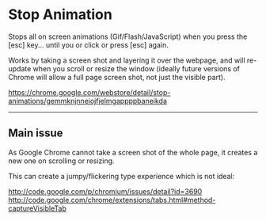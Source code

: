 
# Stop Animation

Stops all on screen animations (Gif/Flash/JavaScript) when you press the [esc] key... until you or click or press [esc] again.

Works by taking a screen shot and layering it over the webpage, and will re-update when you scroll or resize the window (ideally future versions of Chrome will allow a full page screen shot, not just the visible part).

https://chrome.google.com/webstore/detail/stop-animations/gemmknjnneiojfjelmgappppbaneikda

---

## Main issue

As Google Chrome cannot take a screen shot of the whole page, it creates a new one on scrolling or resizing.

This can create a jumpy/flickering type experience which is not ideal:

http://code.google.com/p/chromium/issues/detail?id=3690
http://code.google.com/chrome/extensions/tabs.html#method-captureVisibleTab
